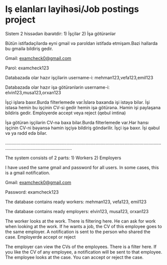 # Iş elanları layihəsi/Job postings project

Sistem 2 hissədən ibarətdir: 1) İşçilər 2) İşə götürənlər

Bütün istifadəçilərdə eyni gmail və paroldan istifadə etmişəm.Bəzi hallarda bu gmailə bildiriş gedir.

Gmail: examcheck0@gmail.com

Parol: examcheck123

Databazada olar hazır işçilərin username-i:
mehman123,vefa123,emil123

Databazada olar hazır işə götürənlərin username-i:
elvin123,musa123,orxan123

İşçi işlərə baxır.Burda filterlemede var.İslərə baxanda işi istəyə bilər. İşi istəsə hemin bu işçinin CV-si gedir hemin işə götürənə.
Həmin işi paylaşana bildiris gedir.
Employerde accept veya reject (qebul imtina)

İşə götürən işçilərin CV-nə baxa bilər.Burda filterlemede var.Hər hansı işçinin CV-ni bəyənsə həmin işçiyə bildiriş göndərilir.
İşçi işə baxır. İşi qəbul və ya rədd edə bilər.

.................................................................................................................................................................................

The system consists of 2 parts: 1) Workers 2) Employers

I have used the same gmail and password for all users. In some cases, this is a gmail notification.

Gmail: examcheck0@gmail.com

Password: examcheck123

The database contains ready workers:
mehman123, vefa123, emil123

The database contains ready employers:
elvin123, musa123, orxan123

The worker looks at the work. There is filtering here. He can ask for work when looking at the work. If he wants a job, the CV of this employee goes to the same employer.
A notification is sent to the person who shared the case.
Employerde accept or reject

The employer can view the CVs of the employees. There is a filter here. If you like the CV of any employee, a notification will be sent to that employee.
The employee looks at the case. You can accept or reject the case.

